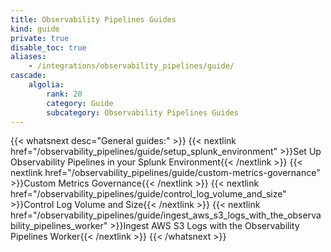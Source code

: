 ```yaml
---
title: Observability Pipelines Guides
kind: guide
private: true
disable_toc: true
aliases:
    - /integrations/observability_pipelines/guide/
cascade:
    algolia:
        rank: 20
        category: Guide
        subcategory: Observability Pipelines Guides
---
```


{{< whatsnext desc="General guides:" >}}
    {{< nextlink href="/observability_pipelines/guide/setup_splunk_environment" >}}Set Up Observability Pipelines in your Splunk Environment{{< /nextlink >}}
    {{< nextlink href="/observability_pipelines/guide/custom-metrics-governance" >}}Custom Metrics Governance{{< /nextlink >}}
    {{< nextlink href="/observability_pipelines/guide/control_log_volume_and_size" >}}Control Log Volume and Size{{< /nextlink >}}
    {{< nextlink href="/observability_pipelines/guide/ingest_aws_s3_logs_with_the_observability_pipelines_worker" >}}Ingest AWS S3 Logs with the Observability Pipelines Worker{{< /nextlink >}}
{{< /whatsnext >}}